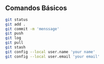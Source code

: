 ## Comandos Básicos

```bash
git status
git add .
git commit -m 'menssage'
git push
git log
git pull
git stash
git config --local user.name 'your name'
git config --local user.email 'your email'
```

